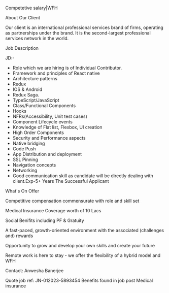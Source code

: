 Competetive salary|WFH


About Our Client

Our client is an international professional services brand of firms, operating as partnerships under the brand. It is the second-largest professional services network in the world.

Job Description

JD:-
- Role which we are hiring is of Individual Contributor.
- Framework and principles of React native
- Architecture patterns
- Redux
- IOS & Android
- Redux Saga.
- TypeScript/JavaScript
- Class/Functional Components
- Hooks
- NFRs(Accessibility, Unit test cases)
- Component Lifecycle events
- Knowledge of Flat list, Flexbox, UI creation
- High Order Components
- Security and Performance aspects
- Native bridging
- Code Push
- App Distribution and deployment
- SSL Pinning
- Navigation concepts
- Networking
- Good communication skill as candidate will be directly dealing with client.Exp-5+ Years The Successful Applicant


What's On Offer

Competitive compensation commensurate with role and skill set

Medical Insurance Coverage worth of 10 Lacs

Social Benifits including PF & Gratuity

A fast-paced, growth-oriented environment with the associated (challenges and) rewards

Opportunity to grow and develop your own skills and create your future

Remote work is here to stay - we offer the flexibility of a hybrid model and WFH

Contact: Anwesha Banerjee

Quote job ref: JN-012023-5893454
Benefits found in job post
Medical insurance
